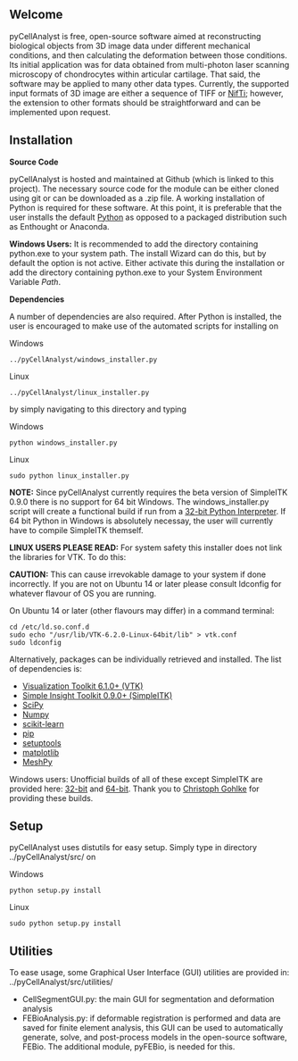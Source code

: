 ## Welcome ##

pyCellAnalyst is free, open-source software aimed at reconstructing biological objects from 3D image data under different mechanical conditions, and then calculating the deformation between those conditions. Its initial application was for data obtained from multi-photon laser scanning microscopy of chondrocytes within articular cartilage. That said, the software may be applied to many other data types. Currently, the supported input formats of 3D image are either a sequence of TIFF or [NifTi][1]; however, the extension to other formats should be straightforward and can be implemented upon request.

## Installation ##

**Source Code**

pyCellAnalyst is hosted and maintained at Github (which is linked to this project). The necessary source code for the module can be either cloned using git or can be downloaded as a .zip file. A working installation of Python is required for these software. At this point, it is preferable that the user installs the default [Python][2] as opposed to a packaged distribution such as Enthought or Anaconda.

**Windows Users:** It is recommended to add the directory containing python.exe to your system path. The install Wizard can do this, but by default the option is not active. Either activate this during the installation or add the directory containing python.exe to your System Environment Variable *Path*.

**Dependencies**

A number of dependencies are also required. After Python is installed, the user is encouraged to make use of the automated scripts for installing on

Windows

    ../pyCellAnalyst/windows_installer.py

Linux

    ../pyCellAnalyst/linux_installer.py
    
by simply navigating to this directory and typing

Windows

    python windows_installer.py

Linux

    sudo python linux_installer.py

**NOTE:** Since pyCellAnalyst currently requires the beta version of SimpleITK 0.9.0 there is no support for 64 bit Windows. The windows_installer.py script will create a functional build if run from a [32-bit Python Interpreter][3]. If 64 bit Python in Windows is absolutely necessay, the user will currently have to compile SimpleITK themself.

**LINUX USERS PLEASE READ:** For system safety this installer does not link the libraries for VTK. To do this:

**CAUTION:** This can cause irrevokable damage to your system if done incorrectly. If you are not on Ubuntu 14 or later please consult ldconfig for whatever flavour of OS you are running.

On Ubuntu 14 or later (other flavours may differ) in a command terminal:

    cd /etc/ld.so.conf.d
    sudo echo "/usr/lib/VTK-6.2.0-Linux-64bit/lib" > vtk.conf
    sudo ldconfig

Alternatively, packages can be individually retrieved and installed. The list of dependencies is:

 - [Visualization Toolkit 6.1.0+ (VTK)][4] 
 - [Simple Insight Toolkit 0.9.0+ (SimpleITK)][5]
 - [SciPy][6]
 - [Numpy][7]
 - [scikit-learn][8]
 - [pip][9]
 - [setuptools][10]
 - [matplotlib][11]
 - [MeshPy][12]

Windows users: Unofficial builds of all of these except SimpleITK are provided here: [32-bit][13] and [64-bit][14]. Thank you to [Christoph Gohlke][15] for providing these builds.

## Setup ##

pyCellAnalyst uses distutils for easy setup. Simply type in directory ../pyCellAnalyst/src/ on

Windows

    python setup.py install
    
Linux

    sudo python setup.py install

## Utilities ##

To ease usage, some Graphical User Interface (GUI) utilities are provided in: ../pyCellAnalyst/src/utilities/


 - CellSegmentGUI.py: the main GUI for segmentation and deformation analysis
 - FEBioAnalysis.py:  if deformable registration is performed and data are saved for finite element analysis, this GUI can be used to automatically generate, solve, and post-process models in the open-source software, FEBio. The additional module, pyFEBio, is needed for this.


  [1]: http://nifti.nimh.nih.gov/nifti-1
  [2]: http://www.python.org
  [3]: https://www.python.org/ftp/python/2.7.9/python-2.7.9.msi
  [4]: http://www.vtk.org/download/
  [5]: http://sourceforge.net/projects/simpleitk/files/SimpleITK/0.9b01/Python/
  [6]: http://www.scipy.org/
  [7]: http://www.numpy.org/
  [8]: http://scikit-learn.org/stable/
  [9]: https://pypi.python.org/pypi/pip
  [10]: https://pypi.python.org/pypi/setuptools
  [11]: http://matplotlib.org/
  [12]: https://pypi.python.org/pypi/MeshPy
  [13]: https://osf.io/6ihzk/
  [14]: https://osf.io/h3tcu/
  [15]: http://www.lfd.uci.edu/~gohlke/pythonlibs/
